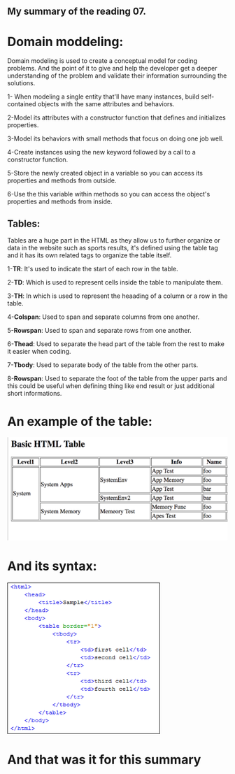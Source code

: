 ## My summary of the reading 07.
# Domain moddeling:
Domain modeling is used to create a conceptual model for coding problems. And the point of it to give and help the developer get a deeper understanding of the problem and validate their information surrounding the solutions.

1- When modeling a single entity that'll have many instances, build self-contained objects with the same attributes and behaviors.

2-Model its attributes with a constructor function that defines and initializes properties.

3-Model its behaviors with small methods that focus on doing one job well.

4-Create instances using the new keyword followed by a call to a constructor function.

5-Store the newly created object in a variable so you can access its properties and methods from outside.

6-Use the this variable within methods so you can access the object's properties and methods from inside.

## Tables:

Tables are a huge part in the HTML as they allow us to further organize or data in the website such as sports results, it's defined using the table tag and it has its own related tags to organize the table itself.

1-**TR**: It's used to indicate the start of each row in the table.

2-**TD**: Which is used to represent cells inside the table to manipulate them.

3-**TH**: In which is used to represent the heaading of a column or a row in the table.

4-**Colspan**: Used to span and separate columns from one another.

5-**Rowspan**: Used to span and separate rows from one another.

6-**Thead**: Used to separate the head part of the table from the rest to make it easier when coding.

7-**Tbody**: Used to separate body of the table from the other parts.

8-**Rowspan**: Used to separate the foot of the table from the upper parts and this could be useful when defining thing like end result or just additional short informations.

# An example of the table:
![Tables](images/table.png)

# And its syntax:
![Syntax](images/syntax.png)



# And that was it for this summary